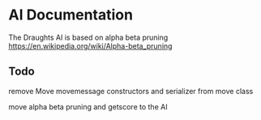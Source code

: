 # AI Documentation
The Draughts AI is based on alpha beta pruning
https://en.wikipedia.org/wiki/Alpha-beta_pruning


## Todo
remove Move movemessage constructors and serializer from move class

move alpha beta pruning and getscore to the AI
